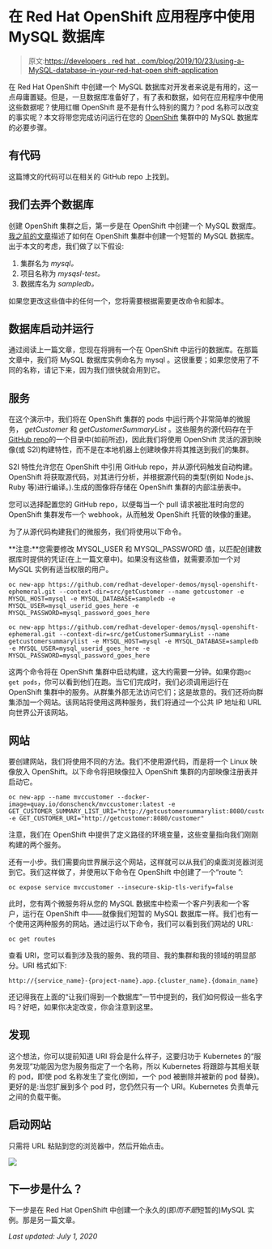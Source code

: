 # 在 Red Hat OpenShift 应用程序中使用 MySQL 数据库

> 原文:[https://developers . red hat . com/blog/2019/10/23/using-a-MySQL-database-in-your-red-hat-open shift-application](https://developers.redhat.com/blog/2019/10/23/using-a-mysql-database-in-your-red-hat-openshift-application)

在 Red Hat OpenShift 中创建一个 MySQL 数据库对开发者来说是有用的，这一点毋庸置疑。但是，一旦数据库准备好了，有了表和数据，如何在应用程序中使用这些数据呢？使用红帽 OpenShift 是不是有什么特别的魔力？pod 名称可以改变的事实呢？本文将带您完成访问运行在您的 [OpenShift](https://developers.redhat.com/openshift/) 集群中的 MySQL 数据库的必要步骤。

## 有代码

这篇博文的代码可以在相关的 GitHub repo 上找到。

## 我们去弄个数据库

创建 OpenShift 集群之后，第一步是在 OpenShift 中创建一个 MySQL 数据库。[我之前的文章](https://developers.redhat.com/blog/2019/07/18/mysql-for-developers-in-red-hat-openshift/)描述了如何在 OpenShift 集群中创建一个短暂的 MySQL 数据库。出于本文的考虑，我们做了以下假设:

1.  集群名为 *mysql。*
2.  项目名称为 *mysqsl-test。*
3.  数据库名为 *sampledb。*

如果您更改这些值中的任何一个，您将需要根据需要更改命令和脚本。

## 数据库启动并运行

通过阅读上一篇文章，您现在将拥有一个在 OpenShift 中运行的数据库。在那篇文章中，我们将 MySQL 数据库实例命名为 mysql 。这很重要；如果您使用了不同的名称，请记下来，因为我们很快就会用到它。

## 服务

在这个演示中，我们将在 OpenShift 集群的 pods 中运行两个非常简单的微服务， *getCustomer* 和 *getCustomerSummaryList* 。这些服务的源代码存在于[GitHub repo](https://github.com/redhat-developer-demos/mysql-openshift-ephemeral)的一个目录中(如前所述)，因此我们将使用 OpenShift 灵活的源到映像(或 S2I)构建特性，而不是在本地机器上创建映像并将其推送到我们的集群。

S2I 特性允许您在 OpenShift 中引用 GitHub repo，并从源代码触发自动构建。OpenShift 将获取源代码，对其进行分析，并根据源代码的类型(例如 Node.js、Ruby 等)进行编译。).生成的图像将存储在 OpenShift 集群的内部注册表中。

您可以选择配置您的 GitHub repo，以便每当一个 pull 请求被批准时向您的 OpenShift 集群发布一个 webhook，从而触发 OpenShift 托管的映像的重建。

为了从源代码构建我们的微服务，我们将使用以下命令。

**注意:**您需要修改 MYSQL_USER 和 MYSQL_PASSWORD 值，以匹配创建数据库时提供的凭证(在上一篇文章中)。如果没有这些值，就需要添加一个对 MySQL 实例有适当权限的用户。

```
oc new-app https://github.com/redhat-developer-demos/mysql-openshift-ephemeral.git --context-dir=src/getCustomer --name getcustomer -e MYSQL_HOST=mysql -e MYSQL_DATABASE=sampledb -e MYSQL_USER=mysql_userid_goes_here -e MYSQL_PASSWORD=mysql_password_goes_here
```

```
oc new-app https://github.com/redhat-developer-demos/mysql-openshift-ephemeral.git --context-dir=src/getCustomerSummaryList --name getcustomersummarylist -e MYSQL_HOST=mysql -e MYSQL_DATABASE=sampledb -e MYSQL_USER=mysql_userid_goes_here -e MYSQL_PASSWORD=mysql_password_goes_here
```

这两个命令将在 OpenShift 集群中启动构建，这大约需要一分钟。如果你跑`oc get pods`，你可以看到他们在跑。当它们完成时，我们必须调用运行在 OpenShift 集群中的服务。从群集外部无法访问它们；这是故意的。我们还将向群集添加一个网站。该网站将使用这两种服务，我们将通过一个公共 IP 地址和 URL 向世界公开该网站。

## 网站

要创建网站，我们将使用不同的方法。我们不使用源代码，而是将一个 Linux 映像放入 OpenShift。以下命令将把映像拉入 OpenShift 集群的内部映像注册表并启动它。

```
oc new-app --name mvccustomer --docker-image=quay.io/donschenck/mvccustomer:latest -e GET_CUSTOMER_SUMMARY_LIST_URI="http://getcustomersummarylist:8080/customers" -e GET_CUSTOMER_URI="http://getcustomer:8080/customer"
```

注意，我们在 OpenShift 中提供了定义路径的环境变量，这些变量指向我们刚刚构建的两个服务。

还有一小步。我们需要向世界展示这个网站，这样就可以从我们的桌面浏览器浏览到它。我们这样做了，并使用以下命令在 OpenShift 中创建了一个“route ”:

```
oc expose service mvccustomer --insecure-skip-tls-verify=false
```

此时，您有两个微服务将从您的 MySQL 数据库中检索一个客户列表和一个客户，运行在 OpenShift 中——就像我们短暂的 MySQL 数据库一样。我们也有一个使用这两种服务的网站。通过运行以下命令，我们可以看到我们网站的 URL:

```
oc get routes
```

查看 URI，您可以看到涉及我的服务、我的项目、我的集群和我的领域的明显部分。URI 格式如下:

```
http://{service_name}-{project-name}.app.{cluster_name}.{domain_name}
```

还记得我在上面的“让我们得到一个数据库”一节中提到的，我们如何假设一些名字吗？好吧，如果你决定改变，你会注意到这里。

## 发现

这个想法，你可以提前知道 URI 将会是什么样子，这要归功于 Kubernetes 的“服务发现”功能因为您为服务指定了一个名称，所以 Kubernetes 将跟踪与其相关联的 pod，即使 pod 名称发生了变化(例如，一个 pod 被删除并被新的 pod 替换)。更好的是:当您扩展到多个 pod 时，您仍然只有一个 URI。Kubernetes 负责单元之间的负载平衡。

## 启动网站

只需将 URL 粘贴到您的浏览器中，然后开始点击。

![](../Images/b54f21680a2dd64fc78ed431b7098c8d.png)

## 下一步是什么？

下一步是在 Red Hat OpenShift 中创建一个永久的(即*而不是*短暂的)MySQL 实例。那是另一篇文章。

*Last updated: July 1, 2020*